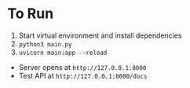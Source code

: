 # To Run

1. Start virtual environment and install dependencies
2. `python3 main.py` 
3. `uvicorn main:app --reload` 
  - Server opens at `http://127.0.0.1:8000`
  - Test API at `http://127.0.0.1:8000/docs`
  
